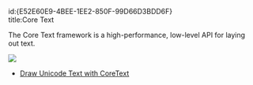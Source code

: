 id:{E52E60E9-4BEE-1EE2-850F-99D66D3BDD6F}  
title:Core Text  

The Core Text framework is a high-performance, low-level API for laying out
text.

 [ ![](Images/Core_Text.png)](Images/Core_Text.png)

-   [Draw Unicode Text with CoreText](/recipes/ios/graphics_and_drawing/core_text/draw_unicode_text_with_coretext)